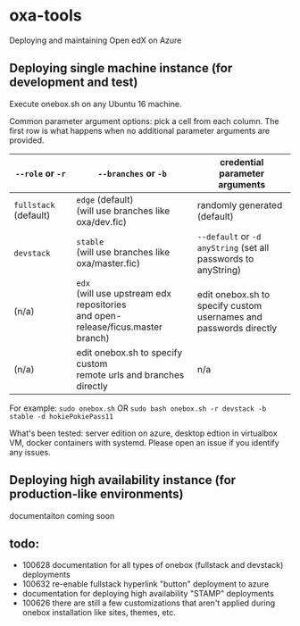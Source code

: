 # oxa-tools

Deploying and maintaining Open edX on Azure

## Deploying single machine instance (for development and test)

Execute onebox.sh on any Ubuntu 16 machine.

Common parameter argument options: pick a cell from each column. The first row is what happens when no additional parameter arguments are provided.

`--role` or `-r` | `--branches` or `-b` | credential parameter arguments
--- | --- | ---
`fullstack` (default) | `edge` (default) <br/> (will use branches like oxa/dev.fic) | randomly generated (default)
`devstack` | `stable`  <br/> (will use branches like oxa/master.fic) | `--default` or `-d` <br/> `anyString` (set all passwords to anyString)
 (n/a) | `edx`  <br/> (will use upstream edx repositories <br/> and open-release/ficus.master branch) | edit onebox.sh to specify custom <br/> usernames and passwords directly
 (n/a) | edit onebox.sh to specify custom <br/> remote urls and branches directly | n/a

For example:
`sudo onebox.sh` OR
`sudo bash onebox.sh -r devstack -b stable -d hokiePokiePass11`

What's been tested: server edition on azure, desktop edtion in virtualbox VM, docker containers with systemd. Please open an issue if you identify any issues.

## Deploying high availability instance (for production-like environments)

documentaiton coming soon

## todo:
 * 100628 documentation for all types of onebox (fullstack and devstack) deployments
 * 100632 re-enable fullstack hyperlink "button" deployment to azure
 * documentation for deploying high availability "STAMP" deployments
 * 100626 there are still a few customizations that aren't applied during onebox installation like sites, themes, etc.
